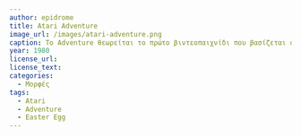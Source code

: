 ```yaml
---
author: epidrome
title: Atari Adventure 
image_url: /images/atari-adventure.png
caption: Το Adventure θεωρείται το πρώτο βιντεοπαιχνίδι που βασίζεται στα παραδοσιακά παιχνίδια περιπέτειας με κείμενο, αλλά προσθέτει γραφικά και δράση σε πραγματικό χρόνο. Τα βασικά στοιχεία αλληλεπίδρασης όπως ο χάρτης που είναι μεγαλύτερος από την οθόνοι, οι περιφερόμενοι εχθροί και οι τυχαίες ανατροπές. Επίσης, έχει την πρώτη εμφάνιση της ιδέας του Πασχαλινού Αυγού, πο από τότε θα δανειστούν πολλοί δημιουργοί λογισμικού, εκτός από τα βιντεοπαιχνίδια.
year: 1980 
license_url: 
license_text: 
categories:
  - Μορφές
tags:
  - Atari 
  - Adventure
  - Easter Egg
---
```

